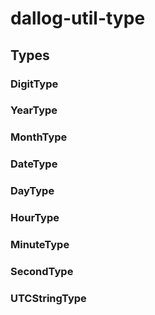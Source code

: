 # dallog-util-type

## Types

### DigitType

### YearType

### MonthType

### DateType

### DayType

### HourType

### MinuteType

### SecondType

### UTCStringType
